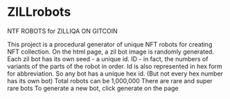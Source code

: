# ZILLrobots
NTF ROBOTS for ZILLIQA ON GITCOIN

This project is a procedural generator of unique NFT robots for creating NFT collection.
On the html page, a zil bot image is randomly generated. Each zil bot has its own seed - a unique id. ID - in fact, the numbers of variants of the parts of the robot in order.
Id is also represented in hex form for abbreviation.
So any bot has a unique hex id. (But not every hex number has its own bot)
Total robots can be 1,000,000
There are rare and super rare bots
To generate a new bot, click generate on the page

